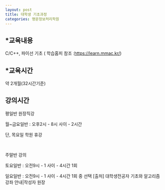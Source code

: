 ```yaml
---
layout: post
title: 대학생 기초과정
categories: 명문정보처리학원
---
```


## *교육내용
C/C++, 파이선 기초 ( 학습홈피 참조 :https://learn.mmac.kr/)

## *교육시간
약 2개월(32시간기준)


## 강의시간

평일반 원장직강

월~금요일반 : 오후2시 - 8시 사이 - 2시간

단, 목요일 학원 휴강

​

주말반 강의

토요일반 : 오전9시 - 1 사이 - 4시간 1회

일요일반 : 오전9시 - 1 사이 - 4시간 1회 중 선택
[출처] 대학생전공자 기초와 알고리즘 강좌 안내|작성자 원장
